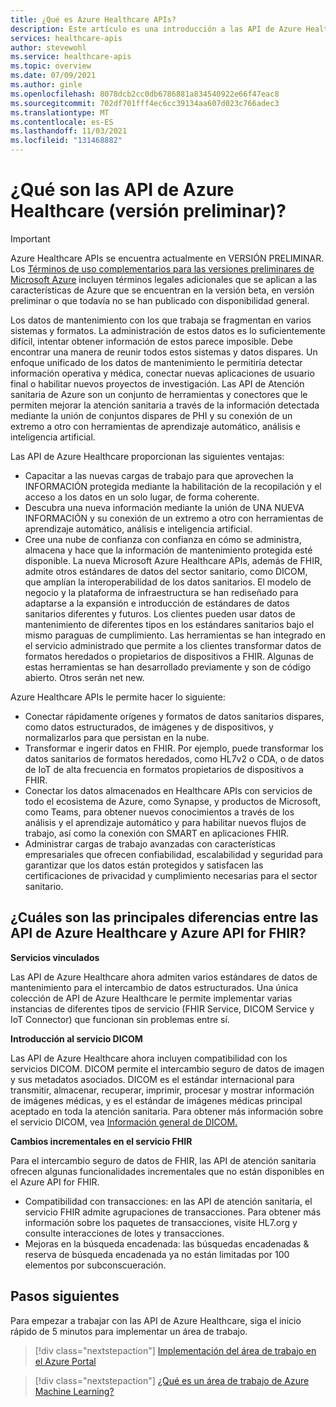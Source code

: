 ```yaml
---
title: ¿Qué es Azure Healthcare APIs?
description: Este artículo es una introducción a las API de Azure Healthcare.
services: healthcare-apis
author: stevewohl
ms.service: healthcare-apis
ms.topic: overview
ms.date: 07/09/2021
ms.author: ginle
ms.openlocfilehash: 8078dcb2cc0db6786881a834540922e66f47eac8
ms.sourcegitcommit: 702df701fff4ec6cc39134aa607d023c766adec3
ms.translationtype: MT
ms.contentlocale: es-ES
ms.lasthandoff: 11/03/2021
ms.locfileid: "131468882"
---
```

# <a name="what-is-azure-healthcare-apis-preview"></a>¿Qué son las API de Azure Healthcare (versión preliminar)?

> [!IMPORTANT]
> Azure Healthcare APIs se encuentra actualmente en VERSIÓN PRELIMINAR. Los [Términos de uso complementarios para las versiones preliminares de Microsoft Azure](https://azure.microsoft.com/support/legal/preview-supplemental-terms/) incluyen términos legales adicionales que se aplican a las características de Azure que se encuentran en la versión beta, en versión preliminar o que todavía no se han publicado con disponibilidad general.

Los datos de mantenimiento con los que trabaja se fragmentan en varios sistemas y formatos. La administración de estos datos es lo suficientemente difícil, intentar obtener información de estos parece imposible. Debe encontrar una manera de reunir todos estos sistemas y datos dispares. Un enfoque unificado de los datos de mantenimiento le permitiría detectar información operativa y médica, conectar nuevas aplicaciones de usuario final o habilitar nuevos proyectos de investigación. Las API de Atención sanitaria de Azure son un conjunto de herramientas y conectores que le permiten mejorar la atención sanitaria a través de la información detectada mediante la unión de conjuntos dispares de PHI y su conexión de un extremo a otro con herramientas de aprendizaje automático, análisis e inteligencia artificial.

Las API de Azure Healthcare proporcionan las siguientes ventajas:
* Capacitar a las nuevas cargas de trabajo para que aprovechen la INFORMACIÓN protegida mediante la habilitación de la recopilación y el acceso a los datos en un solo lugar, de forma coherente.
* Descubra una nueva información mediante la unión de UNA NUEVA INFORMACIÓN y su conexión de un extremo a otro con herramientas de aprendizaje automático, análisis e inteligencia artificial.
* Cree una nube de confianza con confianza en cómo se administra, almacena y hace que la información de mantenimiento protegida esté disponible.
La nueva Microsoft Azure Healthcare APIs, además de FHIR, admite otros estándares de datos del sector sanitario, como DICOM, que amplían la interoperabilidad de los datos sanitarios. El modelo de negocio y la plataforma de infraestructura se han rediseñado para adaptarse a la expansión e introducción de estándares de datos sanitarios diferentes y futuros. Los clientes pueden usar datos de mantenimiento de diferentes tipos en los estándares sanitarios bajo el mismo paraguas de cumplimiento. Las herramientas se han integrado en el servicio administrado que permite a los clientes transformar datos de formatos heredados o propietarios de dispositivos a FHIR. Algunas de estas herramientas se han desarrollado previamente y son de código abierto. Otros serán net new.

Azure Healthcare APIs le permite hacer lo siguiente: 
* Conectar rápidamente orígenes y formatos de datos sanitarios dispares, como datos estructurados, de imágenes y de dispositivos, y normalizarlos para que persistan en la nube.
* Transformar e ingerir datos en FHIR. Por ejemplo, puede transformar los datos sanitarios de formatos heredados, como HL7v2 o CDA, o de datos de IoT de alta frecuencia en formatos propietarios de dispositivos a FHIR.
* Conectar los datos almacenados en Healthcare APIs con servicios de todo el ecosistema de Azure, como Synapse, y productos de Microsoft, como Teams, para obtener nuevos conocimientos a través de los análisis y el aprendizaje automático y para habilitar nuevos flujos de trabajo, así como la conexión con SMART en aplicaciones FHIR.
* Administrar cargas de trabajo avanzadas con características empresariales que ofrecen confiabilidad, escalabilidad y seguridad para garantizar que los datos están protegidos y satisfacen las certificaciones de privacidad y cumplimiento necesarias para el sector sanitario.


## <a name="what-are-the-key-differences-between-azure-healthcare-apis-and-azure-api-for-fhir"></a>¿Cuáles son las principales diferencias entre las API de Azure Healthcare y Azure API for FHIR?

**Servicios vinculados**

Las API de Azure Healthcare ahora admiten varios estándares de datos de mantenimiento para el intercambio de datos estructurados. Una única colección de API de Azure Healthcare le permite implementar varias instancias de diferentes tipos de servicio (FHIR Service, DICOM Service y IoT Connector) que funcionan sin problemas entre sí.

**Introducción al servicio DICOM**

Las API de Azure Healthcare ahora incluyen compatibilidad con los servicios DICOM. DICOM permite el intercambio seguro de datos de imagen y sus metadatos asociados. DICOM es el estándar internacional para transmitir, almacenar, recuperar, imprimir, procesar y mostrar información de imágenes médicas, y es el estándar de imágenes médicas principal aceptado en toda la atención sanitaria. Para obtener más información sobre el servicio DICOM, vea [Información general de DICOM.](./dicom/dicom-services-overview.md)

**Cambios incrementales en el servicio FHIR**

Para el intercambio seguro de datos de FHIR, las API de atención sanitaria ofrecen algunas funcionalidades incrementales que no están disponibles en el Azure API for FHIR. 
* Compatibilidad con transacciones: en las API de atención sanitaria, el servicio FHIR admite agrupaciones de transacciones. Para obtener más información sobre los paquetes de transacciones, visite HL7.org y consulte interacciones de lotes y transacciones.
* Mejoras en la búsqueda encadenada: las búsquedas encadenadas & reserva de búsqueda encadenada ya no están limitadas por 100 elementos por subconscueración.


## <a name="next-steps"></a>Pasos siguientes

Para empezar a trabajar con las API de Azure Healthcare, siga el inicio rápido de 5 minutos para implementar un área de trabajo.

> [!div class="nextstepaction"]
> [Implementación del área de trabajo en el Azure Portal](healthcare-apis-quickstart.md)

> [!div class="nextstepaction"]
> [¿Qué es un área de trabajo de Azure Machine Learning?](workspace-overview.md)
